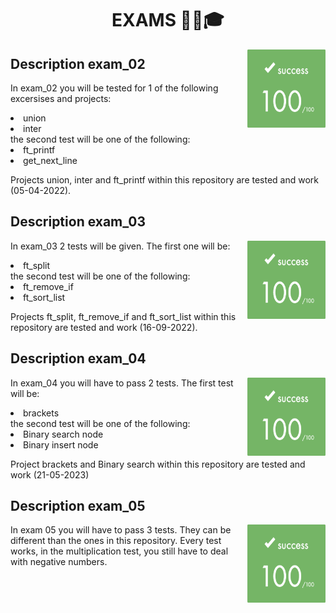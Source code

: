 # <h1 align="center">EXAMS ✍🏼️🎓</h1>
<p><img align="right" src="./EXAM_02/img/score.png" alt="Score" width="125" height="125"></p>

<h2> Description exam_02</h2>
<p>
In exam_02 you will be tested for 1 of the following excersises and projects:
<li>union</li>          
<li>inter</li>
the second test will be one of the following:
<li>ft_printf</li>
<li>get_next_line</li>
</p>
<p>Projects union, inter and ft_printf within this repository are tested and work (05-04-2022).</p>

<h2>Description exam_03</h2>
<p><img align="right" src="./EXAM_03/img/score.png" alt="Score" width="125" height="125"></p>
<p>
In exam_03 2 tests will be given. The first one will be:
<li>ft_split</li>
the second test will be one of the following:
<li>ft_remove_if</li>
<li>ft_sort_list</li>
</p>
<p>Projects ft_split, ft_remove_if and ft_sort_list within this repository are tested and work (16-09-2022).</p>

<h2>Description exam_04</h2>
<p><img align="right" src="./EXAM_04/img/score.png" alt="Score" width="125" height="125"></p>
<p>In exam_04 you will have to pass 2 tests. The first test will be:
<li>brackets</li>
the second test will be one of the following:
<li>Binary search node</li>
<li>Binary insert node</li>
<p>Project brackets and Binary search within this repository are tested and work (21-05-2023)</p>

<h2>Description exam_05</h2>
<p><img align="right" src="./EXAM_05/img/score.png" alt="Score" width="125" height="125"></p>
In exam 05 you will have to pass 3 tests. They can be different than the ones in this repository. Every test works, in the multiplication test, you still have to deal with negative numbers.
</p>
